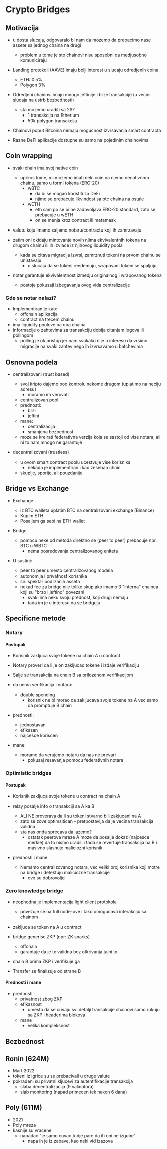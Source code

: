 # Crypto Bridges
<!--HBR-->

## Motivacija

- u dosta slucaja, odgovaralo bi nam da mozemo da prebacimo nase assete sa jednog chaina na drugi
    - problem u tome je sto chainovi nisu sposobni da medjusobno komuniciraju

- Landing protokoli (AAVE) imaju bolji interest u slucaju odredjenih coina
    - ETH: 0.5%
    - Polygon 3%

- Odredjeni chainovi imaju mnogo jeftinije i brze transakcije (u vecini slucaja na ustrb bezbednosti)
    - sta mozemo uraditi sa 2$?
        - 1 transakcija na Etherium
        - 50k polygon transakcija

- Chainovi poput Bitcoina nemaju mogucnost izvrsavanja smart contracta

- Razne DeFi aplikacije dostupne su samo na pojedinim chainovima


<!--HBR-->
## Coin wrapping

- svaki chain ima svoj native coin
    - uprkos tome, mi mozemo imati neki coin na njemu nenativnom chainu, samo u formi tokena (ERC-20)
        - wBTC
            - da bi se mogao koristiti za DeFi
            - njime se prebacuje likvindost sa btc chaina na ostale
        - wETH
            - eth sam po se bi ne zadovoljava ERC-20 standard, zato se prebacuje u wETH
            - on se menja kroz contract ili metamask

- valutu koju imamo saljemo notaru/contractu koji ih zamrzavaju
- zatim oni okidaju mintovanje novih njima ekvivalentnih tokena na drugom chainu ili ih izvlace iz njihovog liquidity poola
    - kada se citava migracija izvrsi, zamrznuti tokeni na prvom chainu se unistavaju
        - u slucaju da se tokeni reedemuju, wrapovani tokeni se spaljuju

- notar garantuje ekvivalentnost izmedju originalnog i wrapovanog tokena
    - postoje pokusaji izbegavanja ovog vida centralizacije

<!--VBR-->
### Gde se notar nalazi?

- Implementiran je kao:
    - offchain aplikacija
    - contract na trecem chainu
- ima liquidity poolove na oba chaina 
- informacije o zahtevima za transakciju dobija citanjem logova ili pollingom
    - polling je ok pristup jer nam svakako nije u interesu da vrsimo migracije na svaki zahtev nego ih izvrsavamo u batchevima
 
<!--HBR-->
## Osnovna podela
- centralizovani (trust based)
    - svoj kripto dajemo pod kontrolu nekome drugom (uplatimo na neciju adresu)
        - moramo im verovati
    - centralizovan pool
    - prednosti:
        - brzi
        - jeftini
    - mane:
        - centralizacija
        - smanjena bezbednost
    - moze se kreirati federativna verzija koja se sastoji od vise notara, ali ni to nam mnogo ne garantuje

- decentralizovani (trustless)
    - u ovom smart contract poolu  ucestvuje vise korisnika
        - nekada je implementiran i kao zeseban chain
    - skuplje, sporije, ali pouzdanije

<!--HBR-->
## Bridge vs Exchange
- Exchange
    - iz BTC walleta uplatim BTC na centralizovani exchange (Binance)
    - Kupim ETH 
    - Posaljem ga sebi na ETH wallet

- Bridge
    - pomocu neke od metoda direktno se (peer to peer) prebacuje npr. BTC u WBTC 
        - nema posredovanja centralizovanog eniteta

- U sustini:
    - peer to peer umesto centralizovanog modela
    - autonomija i privatnost korisnika
    - siri spektar podrzanih asseta
    - nekad fee za bridge nije toliko skup ako imamo 3 "interna" chainea koji su "brzo i jeftino" povezani
        - svaki ima neku svoju prednost, koji drugi nemaju
        - tada im je u interesu da se bridguju

<!--HBR-->
## Specificne metode

### Notary

#### Postupak

- Korisnik zakljuca svoje tokene na chain A u contract
- Notary proveri da li je on zakljucao tokene i izdaje verifikaciju
- Salje se transakcija na chain B sa prilozenom verifikacijom

- da nema verifikacija i notara:
    - double spending
        - korisnik ne bi morao da zakljucava svoje tokene na A vec samo da promptuje B chain

- prednosti:
    - jednostavan
    - efikasan
    - najcesce koriscen

- mane:
    - moramo da verujemo notaru da nas ne prevari
        - pokusaj resavanja pomocu federativnih notara

<!--VBR-->
### Optimistic bridges

#### Postupak

- Korisnik zakljuca svoje tokene u contract na chain A
- relay posalje info o transakciji sa A ka B 
    - ALI NE proverava da li su tokeni stvarno bili zakjucani na A
    - zato se zove optimsitican - pretpostavlja da je vecina transakcija validna
    - sta nas onda sprecava da lazemo?
        - ostatak peerova mreze A moze da posalje dokaz (najcesce merkle) da to nismo uradili i tada se revertuje transakcija na B i masivno slashuje maliciozni korisnik

- prednosti i mane:
    - Nemamo centralizovanog notara, vec veliki broj korisnika koji motre na bridge i detektuju maliciozne transakcije 
        - ovo su dobrovoljci

<!--VBR-->
### Zero knowledge bridge

- neophodna je implementacija light client protokola
    - povezuje se na full node-ove i tako omogucava interakciju sa chainom

- zakljuca se token na A u contract
- bridge generise ZKP (npr: ZK snarks)
    - offchain
    - garantuje da je tx validna bez otkrivanja tajni tx
- chain B prima ZKP i verifikuje ga 
- Transfer se finalizuje od strane B


#### Prednosti i mane

- prednosti
    - privatnost zbog ZKP
    - efikasnost
        - umesto da se cuvaju svi detalji transakcije chainovi samo rukuju sa ZKP i headerima blokova
    - mane
        - velika kompleksnost


<!--HBR-->
## Bezbednost

## Ronin (624M)

- Mart 2022.
- tokeni iz igrice su se prebacivali u druge valute
- pokradeni su privatni kljucevi za autentifikacije transakcija
    - slaba decentralizacija (9 validatora)
    - slab monitoring (napad primecen tek nakon 6 dana)

## Poly (611M)

- 2021
- Poly mreza
- kasnije su vracene
    - napadac "je samo cuvao tudje pare da ih oni ne izgube"
        - napa ih je iz zabave, kao neki vid izazova
